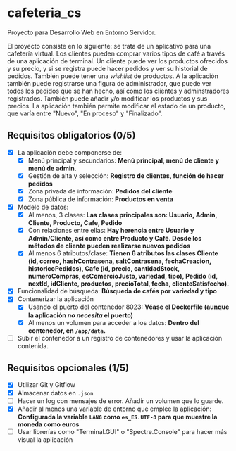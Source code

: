 # cafeteria_cs

Proyecto para Desarrollo Web en Entorno Servidor.

El proyecto consiste en lo siguiente: se trata de un aplicativo para
una cafetería virtual. Los clientes pueden comprar varios tipos de
café a través de una aplicación de terminal. Un cliente puede ver los
productos ofrecidos y su precio, y si se registra puede hacer pedidos
y ver su historial de pedidos. También puede tener una _wishlist_ de
productos. A la aplicación también puede registrarse una figura de
administrador, que puede ver todos los pedidos que se han hecho, así
como los clientes y adminstradores registrados. También puede añadir
y/o modificar los productos y sus precios. La aplicación también
permite modificar el estado de un producto, que varía entre "Nuevo",
"En proceso" y "Finalizado".

## Requisitos obligatorios (0/5)

- [X] La aplicación debe componerse de:
    - [X] Menú principal y secundarios: **Menú principal, menú de
    cliente y menú de admin.**
    - [X] Gestión de alta y selección: **Registro de clientes, función
      de hacer pedidos**
    - [X] Zona privada de información: **Pedidos del cliente**
    - [X] Zona pública de información: **Productos en venta**
- [X] Modelo de datos:
    - [X] Al menos, 3 clases: **Las clases principales son: Usuario,
    Admin, Cliente, Producto, Cafe, Pedido**
    - [X] Con relaciones entre ellas: **Hay herencia entre Usuario y
    Admin/Cliente, así como entre Producto y Café. Desde los métodos
    de cliente pueden realizarse nuevos pedidos**
    - [X] Al menos 6 atributos/clase: **Tienen 6 atributos las clases
    Cliente (id, correo, hashContrasena, saltContrasena,
    fechaCreacion, historicoPedidos), Cafe (id, precio, cantidadStock,
    numeroCompras, esComercioJusto, variedad, tipo), Pedido (id,
    nextId, idCliente, productos, precioTotal, fecha,
    clienteSatisfecho).**
- [X] Funcionalidad de búsqueda: **Búsqueda de cafés por variedad y tipo**
- [X] Contenerizar la aplicación 
    - [X] Usando el puerto del contenedor 8023: **Véase el Dockerfile
      (aunque la aplicación _no necesita_ el puerto)**
    - [X] Al menos un volumen para acceder a los datos: **Dentro del
    contenedor, en `/app/data`.**
- [ ] Subir el contenedor a un registro de contenedores y usar la
  aplicación contenida.

## Requisitos opcionales (1/5)

- [X] Utilizar Git y Gitflow
- [X] Almacenar datos en `.json`
- [ ] Hacer un log con mensajes de error. Añadir un volumen que lo
  guarde.
- [X] Añadir al menos una variable de entorno que emplee la
  aplicación: **Configurada la variable `LANG` como `es_ES.UTF-8` para
  que muestre la moneda como euros**
- [ ] Usar librerías como "Terminal.GUI" o "Spectre.Console" para
  hacer más visual la aplicación
